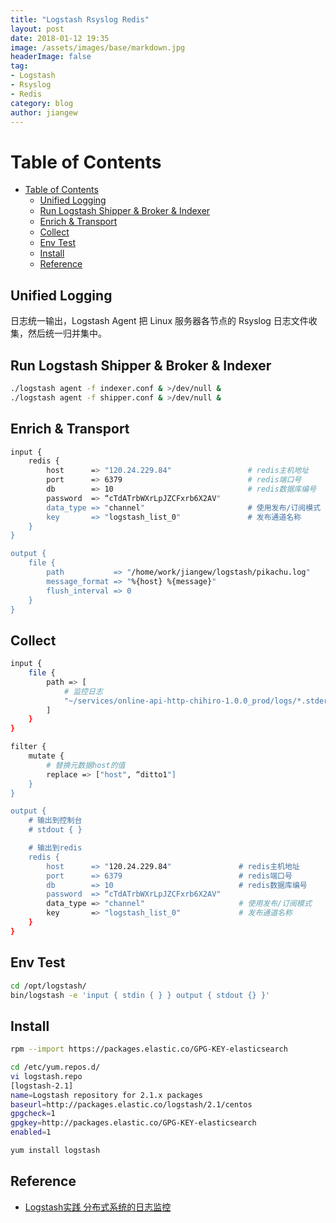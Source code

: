 ```yaml
---
title: "Logstash Rsyslog Redis"
layout: post
date: 2018-01-12 19:35
image: /assets/images/base/markdown.jpg
headerImage: false
tag:
- Logstash
- Rsyslog
- Redis
category: blog
author: jiangew
---
```


Table of Contents
=================

  * [Table of Contents](#table-of-contents)
      * [Unified Logging](#unified-logging)
      * [Run Logstash Shipper &amp; Broker &amp; Indexer](#run-logstash-shipper--broker--indexer)
      * [Enrich &amp; Transport](#enrich--transport)
      * [Collect](#collect)
      * [Env Test](#env-test)
      * [Install](#install)
      * [Reference](#reference)

## Unified Logging
日志统一输出，Logstash Agent 把 Linux 服务器各节点的 Rsyslog 日志文件收集，然后统一归并集中。

## Run Logstash Shipper & Broker & Indexer
```sh
./logstash agent -f indexer.conf & >/dev/null &
./logstash agent -f shipper.conf & >/dev/null &
```

## Enrich & Transport
```sh
input {
    redis { 
        host      => "120.24.229.84"                 # redis主机地址
        port      => 6379                            # redis端口号
        db        => 10                              # redis数据库编号
        password  => “cTdATrbWXrLpJZCFxrb6X2AV"
        data_type => "channel"                       # 使用发布/订阅模式
        key       => "logstash_list_0"               # 发布通道名称
    }
}

output {
    file { 
        path           => "/home/work/jiangew/logstash/pikachu.log"     # 指定写入文件路径
        message_format => "%{host} %{message}"                          # 指定写入格式
        flush_interval => 0                                             # 指定刷新间隔，0代表实时写入
    }
}
```

## Collect
```sh
input {
    file {
        path => [
            # 监控日志
            "~/services/online-api-http-chihiro-1.0.0_prod/logs/*.stderrout.log"
        ]
    }
}

filter {
    mutate {
        # 替换元数据host的值
        replace => ["host", “ditto1"]
    }
}

output {
    # 输出到控制台
    # stdout { }

    # 输出到redis
    redis {
        host      => "120.24.229.84"               # redis主机地址
        port      => 6379                          # redis端口号
        db        => 10                            # redis数据库编号
        password  => “cTdATrbWXrLpJZCFxrb6X2AV"
        data_type => "channel"                     # 使用发布/订阅模式
        key       => "logstash_list_0"             # 发布通道名称
    }
}
```

## Env Test
```sh
cd /opt/logstash/
bin/logstash -e 'input { stdin { } } output { stdout {} }'
```

## Install
```sh
rpm --import https://packages.elastic.co/GPG-KEY-elasticsearch

cd /etc/yum.repos.d/
vi logstash.repo
[logstash-2.1]
name=Logstash repository for 2.1.x packages
baseurl=http://packages.elastic.co/logstash/2.1/centos
gpgcheck=1
gpgkey=http://packages.elastic.co/GPG-KEY-elasticsearch
enabled=1

yum install logstash
```

## Reference
* [Logstash实践 分布式系统的日志监控](http://www.cnblogs.com/yiwenshengmei/p/4956033.html)
